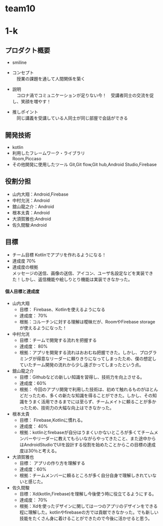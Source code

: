 # team10
# 1-k

## プロダクト概要
- smiline

- コンセプト  
　授業の課題を通して人間関係を築く

- 説明  
　コロナ渦でコミュニケーションが足りない今！　受講者同士の交流を促し、笑顔を増やす！

- 推しポイント  
　同じ講義を受講している人同士が同じ部屋で会話ができる

## 開発技術
- kotlin
- 利用したフレームワーク・ライブラリ  
  Room,Piccaso
- その他開発に使用したツール
  Git,Git flow,Git hub,Android Studio,Firebase

## 役割分担
- 山内大翔：Android,Firebase
- 中村允洸：Android
- 舘山龍之介：Android
- 根本太貴：Android
- 大須賀雅也:Android
- 佐久間駿:Android

## 目標
- チーム目標
Kotlinでアプリを作れるようになる！
- 達成度
70%
- 達成度の根拠  
メッセージの送信、画像の送信、アイコン、ユーザ名設定などを実装できた！しかし、返信機能や絵しりとり機能は実装できなかった。

#### 個人目標と達成度

- 山内大翔
  - 目標：  Firebase、Kotlinを使えるようになる
  - 達成度： 70%  
  - 根拠：コルーチンに対する理解は曖昧だが、RoomやFirebase storageが使えるようになった！
- 中村允洸
  - 目標：チームで開発する流れを把握する
  - 達成度： 80%  
  - 根拠：アプリを開発する流れはおおむね把握できた。しかし、プログラミングが得意なリーダーに頼りきりになってしまったため、僕の想定していたチーム開発の流れから少し遠ざかってしまったという点。
- 舘山龍之介
  - 目標：Githubなどの新しい知識を習得し、技術力を向上させる。
  - 達成度：60%
  - 根拠： 今回のアプリ開発で利用した技術は、初めて触れるものがほとんどだったため、多くの新たな知識を得ることができた。しかし、その知識をうまく活用できるまでには至らず、チームメイトに頼ることが多かったため、技術力の大幅な向上はできなかった。
- 根本太貴
  - 目標：  Firebase,Kotlinに慣れる。
  - 達成度： 40%  
  - 根拠：kotlinとfirebaseが自分はうまくいかないところが多くてチームメンバーやリーダーに教えてもらいながらやってきたこと、また途中からはAndroidStudioでUIを設計する役割を始めたことからこの目標の達成度は30％と考える。
- 大須賀雅也
  - 目標： アプリの作り方を理解する
  - 達成度：60%
  - 根拠：チームメンバーに頼るところが多く自分自身で理解しきれていないと感じた。  
- 佐久間駿
  - 目標：Xd(kotlin,Firebase)を理解し今後使う時に役立てるようにする。
  - 達成度： 70%
  - 根拠：Xdを使ったデザインに関しては一つのアプリのデザインをできる程に理解した。kotlinやfirebaseの方では貢献できなかった。でも新しい技能をたくさん身に着けることができたので今後に活かせると思う。

